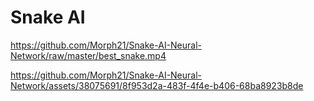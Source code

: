 # Snake AI

https://github.com/Morph21/Snake-AI-Neural-Network/raw/master/best_snake.mp4


https://github.com/Morph21/Snake-AI-Neural-Network/assets/38075691/8f953d2a-483f-4f4e-b406-68ba8923b8de

